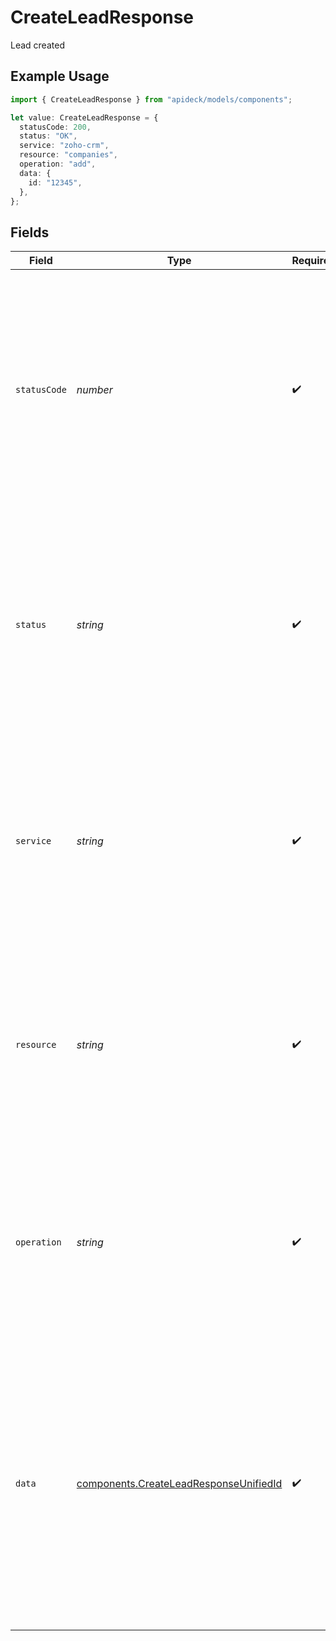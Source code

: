 # CreateLeadResponse

Lead created

## Example Usage

```typescript
import { CreateLeadResponse } from "apideck/models/components";

let value: CreateLeadResponse = {
  statusCode: 200,
  status: "OK",
  service: "zoho-crm",
  resource: "companies",
  operation: "add",
  data: {
    id: "12345",
  },
};
```

## Fields

| Field                                                                                                                                                                                                                                                                                                      | Type                                                                                                                                                                                                                                                                                                       | Required                                                                                                                                                                                                                                                                                                   | Description                                                                                                                                                                                                                                                                                                | Example                                                                                                                                                                                                                                                                                                    |
| ---------------------------------------------------------------------------------------------------------------------------------------------------------------------------------------------------------------------------------------------------------------------------------------------------------- | ---------------------------------------------------------------------------------------------------------------------------------------------------------------------------------------------------------------------------------------------------------------------------------------------------------- | ---------------------------------------------------------------------------------------------------------------------------------------------------------------------------------------------------------------------------------------------------------------------------------------------------------- | ---------------------------------------------------------------------------------------------------------------------------------------------------------------------------------------------------------------------------------------------------------------------------------------------------------- | ---------------------------------------------------------------------------------------------------------------------------------------------------------------------------------------------------------------------------------------------------------------------------------------------------------- |
| `statusCode`                                                                                                                                                                                                                                                                                               | *number*                                                                                                                                                                                                                                                                                                   | :heavy_check_mark:                                                                                                                                                                                                                                                                                         | The HTTP response status code indicating the result of the lead creation operation. A value of 201 confirms that the lead was successfully added to the CRM system. This integer is crucial for error handling and confirming successful operations.                                                       | 200                                                                                                                                                                                                                                                                                                        |
| `status`                                                                                                                                                                                                                                                                                                   | *string*                                                                                                                                                                                                                                                                                                   | :heavy_check_mark:                                                                                                                                                                                                                                                                                         | A textual representation of the HTTP response status, such as 'Created' for a successful lead addition. This string provides a human-readable confirmation of the operation's outcome, complementing the status code.                                                                                      | OK                                                                                                                                                                                                                                                                                                         |
| `service`                                                                                                                                                                                                                                                                                                  | *string*                                                                                                                                                                                                                                                                                                   | :heavy_check_mark:                                                                                                                                                                                                                                                                                         | The Apideck ID of the service provider used for this operation. This string identifies which service within the Apideck ecosystem processed the lead addition, essential for tracking and integration purposes.                                                                                            | zoho-crm                                                                                                                                                                                                                                                                                                   |
| `resource`                                                                                                                                                                                                                                                                                                 | *string*                                                                                                                                                                                                                                                                                                   | :heavy_check_mark:                                                                                                                                                                                                                                                                                         | The name of the Unified API resource involved in the operation, typically 'lead' for this endpoint. This string helps developers understand the context of the API call and the type of resource affected.                                                                                                 | companies                                                                                                                                                                                                                                                                                                  |
| `operation`                                                                                                                                                                                                                                                                                                | *string*                                                                                                                                                                                                                                                                                                   | :heavy_check_mark:                                                                                                                                                                                                                                                                                         | The specific operation performed, such as 'create' for adding a new lead. This string indicates the action taken by the API, providing clarity on the operation's intent and result.                                                                                                                       | add                                                                                                                                                                                                                                                                                                        |
| `data`                                                                                                                                                                                                                                                                                                     | [components.CreateLeadResponseUnifiedId](../../models/components/createleadresponseunifiedid.md)                                                                                                                                                                                                           | :heavy_check_mark:                                                                                                                                                                                                                                                                                         | This object contains the details of the newly created lead, including its unique identifier. It serves as the main container for the response data, confirming the successful addition of the lead to the CRM system. The structure of this object is crucial for further processing or integration steps. |                                                                                                                                                                                                                                                                                                            |